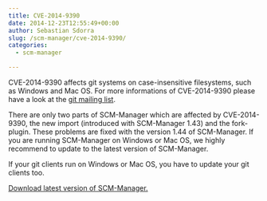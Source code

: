 ```yaml
---
title: CVE-2014-9390
date: 2014-12-23T12:55:49+00:00
author: Sebastian Sdorra
slug: /scm-manager/cve-2014-9390/
categories:
  - scm-manager

---
```

CVE-2014-9390 affects git systems on case-insensitive filesystems, such as Windows and Mac OS. For more informations of CVE-2014-9390 please have a look at the <a title="CVE-2014-9390" href="https://article.gmane.org/gmane.linux.kernel/1853266" target="_blank" rel="noopener noreferrer">git mailing list</a>.

There are only two parts of SCM-Manager which are affected by CVE-2014-9390, the new import (introduced with SCM-Manager 1.43) and the fork-plugin. These problems are fixed with the version 1.44 of SCM-Manager. If you are running SCM-Manager on Windows or Mac OS, we highly recommend to update to the latest version of SCM-Manager.

If your git clients run on Windows or Mac OS, you have to update your git clients too.

[Download latest version of SCM-Manager.](https://www.scm-manager.org/download/ "Download")

